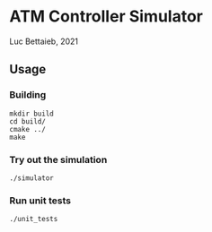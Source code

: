 # ATM Controller Simulator
Luc Bettaieb, 2021

## Usage
### Building
```
mkdir build
cd build/
cmake ../
make
```

### Try out the simulation
```
./simulator

```

### Run unit tests
```
./unit_tests
```
